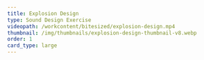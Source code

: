 ```yaml
---
title: Explosion Design
type: Sound Design Exercise
videopath: /workcontent/bitesized/explosion-design.mp4
thumbnail: /img/thumbnails/explosion-design-thumbnail-v8.webp
order: 1
card_type: large
---
```


